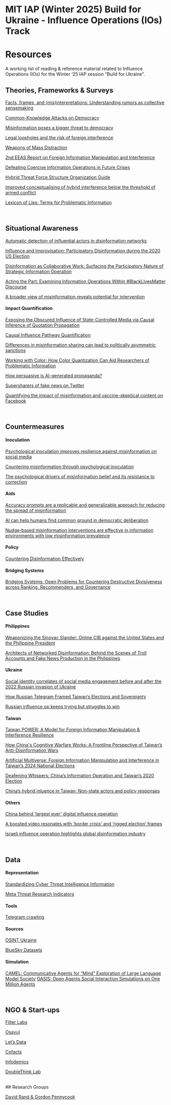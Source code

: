 # MIT IAP (Winter 2025) Build for Ukraine - Influence Operations (IOs) Track

# Resources

A working list of reading & reference material related to Influence Operations (IOs) for the Winter ‘25 IAP session “Build for Ukraine”.

## Theories, Frameworks & Surveys

[Facts, frames, and (mis)interpretations: Understanding rumors as collective sensemaking](https://www.cip.uw.edu/2023/12/06/rumors-collective-sensemaking-kate-starbird/)

[Common-Knowledge Attacks on Democracy](https://cyber.harvard.edu/story/2018-10/common-knowledge-attacks-democracy)

[Misinformation poses a bigger threat to democracy](https://www.nature.com/articles/d41586-024-01587-3)

[Legal loopholes and the risk of foreign interference](https://www.europarl.europa.eu/RegData/etudes/IDAN/2023/702575/EXPO_IDA(2023)702575_EN.pdf)

[Weapons of Mass Distraction](https://www.state.gov/wp-content/uploads/2019/05/Weapons-of-Mass-Distraction-Foreign-State-Sponsored-Disinformation-in-the-Digital-Age.pdf)

[2nd EEAS Report on Foreign Information Manipulation and Interference](https://www.eeas.europa.eu/eeas/2nd-eeas-report-foreign-information-manipulation-and-interference-threats_en)

[Defeating Coercive Information Operations in Future Crises](https://apps.dtic.mil/sti/pdfs/AD1145324.pdf)

[Hybrid Threat Force Structure Organization Guide](https://irp.fas.org/doddir/army/tc7-100-4.pdf)

[Improved conceptualising of hybrid interference below the threshold of armed conflict](https://www.tandfonline.com/doi/full/10.1080/09662839.2023.2267478)

[Lexicon of Lies: Terms for Problematic Information](https://datasociety.net/pubs/oh/DataAndSociety_LexiconofLies.pdf)  

<br/> 

## Situational Awareness

[Automatic detection of influential actors in disinformation networks](https://www.pnas.org/doi/abs/10.1073/pnas.2011216118)

[Influence and Improvisation: Participatory Disinformation during the 2020 US Election](https://journals.sagepub.com/doi/10.1177/20563051231177943)

[Disinformation as Collaborative Work: Surfacing the Participatory Nature of Strategic Information Operation](https://dl.acm.org/doi/pdf/10.1145/3359229)

[Acting the Part: Examining Information Operations Within #BlackLivesMatter Discourse](https://www.bing.com/search?q=Acting+the+Part%3A+Examining+Information+Operations+Within+%23BlackLivesMatter+Discourse%5D&PC=U316&FORM=CHROMN#:~:text=%C2%A0%C2%B7%20PDF%20file-,Acting%20the%20Part%3A%20Examining%20Information%20Operations%20Within%20%23%20...,-Our%20empirical%20findings)

[A broader view of misinformation reveals potential for intervention](https://doi-org.libproxy.mit.edu/10.1126/science.adp9117)

#### Impact Quantification 

[Exposing the Obscured Influence of State-Controlled Media via Causal Inference of Quotation Propagation](https://www.science.org/doi/10.1126/sciadv.abo6254)

[Causal Influence Pathway Quantification](https://github.com/mgpopinjay/mit-iap-ukraine/blob/main/How_to_See_1000_Images.pdf)

[Differences in misinformation sharing can lead to politically asymmetric sanctions](https://www.bing.com/search?q=Differences+in+misinformation+sharing+can+lead+to+politically+asymmetric+sanction&PC=U316&FORM=CHROMN#:~:text=Differences%20in%20misinformation%20sharing%20can%20lead%20to%20%E2%80%A6)

[Working with Color: How Color Quantization Can Aid Researchers of Problematic Information](https://www.notion.so/Taiwan-Can-Help-2-0-98c1f37e48cc47df98a334561c7fb948?pvs=21)

[How persuasive is AI-generated propaganda?](https://academic.oup.com/pnasnexus/article/3/2/pgae034/7610937?login=false)

[Supersharers of fake news on Twitter](https://www-science-org.libproxy.mit.edu/doi/10.1126/science.adl4435#:~:text=DOI%3A%2010.1126/science.adl4435)

[Quantifying the impact of misinformation and vaccine-skeptical content on Facebook](https://www-science-org.libproxy.mit.edu/doi/10.1126/science.adk3451#:~:text=DOI%3A%2010.1126/science.adk3451) 

<br/>

## Countermeasures

#### Inoculation 

[Psychological inoculation improves resilience against misinformation on social media](https://www.science.org/doi/10.1126/sciadv.abo6254)

[Countering misinformation through psychological inoculation](https://www.sdmlab.psychol.cam.ac.uk/files/media/countering.pdf)

[The psychological drivers of misinformation belief and its resistance to correction](https://www.nature.com/articles/s44159-021-00006-y)

#### Aids 

[Accuracy prompts are a replicable and generalizable approach for reducing the spread of misinformation](https://www.nature.com/articles/s41467-022-30073-5)

[AI can help humans find common ground in democratic deliberation](https://www.science.org/doi/10.1126/science.adq2852)

[Nudge-based misinformation interventions are effective in information environments with low misinformation prevalence](https://link.springer.com/article/10.1038/s41598-024-62286-7?fromPaywallRec=false)

#### Policy

[Countering Disinformation Effectively](https://carnegieendowment.org/research/2024/01/countering-disinformation-effectively-an-evidence-based-policy-guide?lang=en)

#### Bridging Systems 

[Bridging Systems: Open Problems for Countering Destructive Divisiveness across Ranking, Recommenders, and Governance](https://arxiv.org/abs/2301.09976)

<br/>

## Case Studies

#### Philippines 

[Weaponizing the Sinovac Slander: Online CIB against the United States and the Philippine President](https://medium.com/doublethinklab/weaponizing-the-sinovac-slander-online-cib-against-the-united-states-and-the-philippine-president-6bce4d5214e3)

[Architects of Networked Disinformation: Behind the Scenes of Troll Accounts and Fake News Production in the Philippines](https://scholarworks.umass.edu/entities/publication/01d06f54-c7f2-4103-96c1-168a16f9028b)

#### Ukraine 

[Social identity correlates of social media engagement before and after the 2022 Russian invasion of Ukraine](https://www.nature.com/articles/s41467-024-52179-8)

[How Russian Telegram Framed Taiwan’s Elections and Sovereignty](https://medium.com/doublethinklab/how-russian-telegram-framed-taiwans-elections-and-sovereignty-894ef08694cc)

[Russian influence op keeps trying but struggles to win](https://cyberscoop.com/russian-influence-op-keeps-trying-but-struggles-to-win-hearts-and-minds/)

#### Taiwan

[Taiwan POWER: A Model for Foreign Information Manipulation & Interference Resilience](https://medium.com/doublethinklab/taiwan-power-a-model-for-resilience-to-foreign-information-manipulation-interference-70ea81f859b7)

[How China's Cognitive Warfare Works: A Frontline Perspective of Taiwan’s Anti-Disinformation Wars](https://academic.oup.com/jogss/article/7/4/ogac016/6647447)

[Artificial Multiverse: Foreign Information Manipulation and Interference in Taiwan’s 2024 National Elections](https://medium.com/doublethinklab/artificial-multiverse-foreign-information-manipulation-and-interference-in-taiwans-2024-national-f3e22ac95fe7)

[Deafening Whispers: China’s Information Operation and Taiwan’s 2020 Election](https://medium.com/doublethinklab/deafening-whispers-f9b1d773f6cd)

[China’s hybrid inluence in Taiwan: Non-state actors and policy responses](https://www.hybridcoe.fi/publications/hybrid-coe-research-report-9-chinas-hybrid-influence-in-taiwan-non-state-actors-and-policy-responses/)

#### Others

[China behind ‘largest ever’ digital influence operation](https://www.politico.eu/article/china-behind-largest-ever-digital-influence-operation-says-meta/)

[A boosted video resonates with ‘border crisis’ and ‘rigged election’ frames](https://www.cip.uw.edu/2024/03/14/video-border-crisis-rigged-2024-election/)

[Israeli influence operation highlights global disinformation industry](https://cyberscoop.com/israel-influence-operations-stoic/)

<br/>

## Data

#### Representation
[Standardizing Cyber Threat Intelligence Information](https://www.mitre.org/news-insights/publication/standardizing-cyber-threat-intelligence-information-structured-threat)

[Meta Threat Research Indicators](https://github.com/facebook/threat-research)

#### Tools
[Telegram crawling](https://docs.telethon.dev/en/stable/)

#### Sources

[OSINT Ukraine](https://osintukraine.com/)

[BlueSky Datasets](https://zenodo.org/records/11082879)

#### Simulation
[CAMEL: Communicative Agents for “Mind” Exploration of Large Language Model Society](https://github.com/camel-ai/camel)
[OASIS: Open Agents Social Interaction Simulations on One Million Agents](https://github.com/camel-ai/oasis)

<br/>

## NGO & Start-ups

[Filter Labs](https://filterlabs.ai/)

[Osavul](https://www.osavul.cloud/)

[Let’s Data](https://letsdata.net/)

[Cofacts](https://en.cofacts.tw/)

[Infodemics](https://infodemic.cc/en)

[DoubleThink Lab](https://doublethinklab.org/)

<br/>
## Research Groups

[David Rand & Gordon Pennycook](https://docs.google.com/document/d/e/2PACX-1vTJ_dULSBSyvFavXzMmxWFPWkRtExYnpuetpZAFsxlqdI2WS8Cqtv9rWqgEHNoyLMa1Mr7deZAmv74B/pub)

